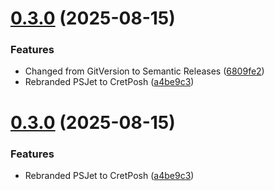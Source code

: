 # [0.3.0](https://github.com/yveslaurentcreton/CretPosh/compare/v0.2.7...v0.3.0) (2025-08-15)


### Features

* Changed from GitVersion to Semantic Releases ([6809fe2](https://github.com/yveslaurentcreton/CretPosh/commit/6809fe25e4271f42914c17c5254ad775a6cfe97e))
* Rebranded PSJet to CretPosh ([a4be9c3](https://github.com/yveslaurentcreton/CretPosh/commit/a4be9c3f0eb2b4a30ab08affa249a8637dd46b76))

# [0.3.0](https://github.com/yveslaurentcreton/CretPosh/compare/v0.2.7...v0.3.0) (2025-08-15)


### Features

* Rebranded PSJet to CretPosh ([a4be9c3](https://github.com/yveslaurentcreton/CretPosh/commit/a4be9c3f0eb2b4a30ab08affa249a8637dd46b76))
